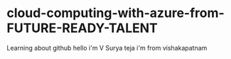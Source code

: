 # cloud-computing-with-azure-from-FUTURE-READY-TALENT
Learning about github
hello i'm V Surya teja
i'm from vishakapatnam
